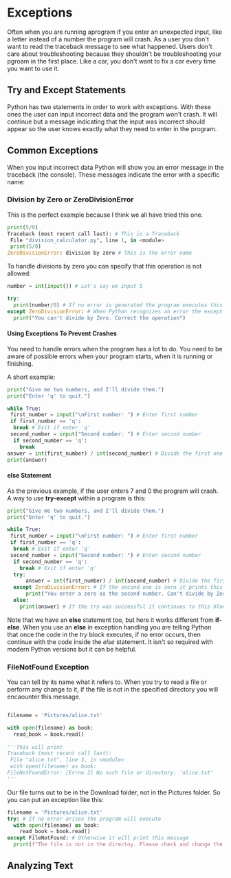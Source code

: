 # Exceptions

Often when you are running  aprogram if you enter an unexpected input, like a letter instead of a number the program will crash. As a user you don't want to read the traceback message to see what happened. Users don't care about troubleshooting because they shouldn't be troubleshooting your pgroam in the first place. Like a car, you don't want to fix a car every time you want to use it.

## Try and Except Statements

Python has two statements in order to work with exceptions. With these ones the user can input incorrect data and the program won't crash. It will continue but a message indicating that the input was incorrect should appear so the user knows exactly what they need to enter in the program.

## Common Exceptions

When you input incorrect data Python will show you an error message in the traceback (the console). These messages indicate the error with a specific name:

### Division by Zero or ZeroDivisionError

This is the perfect example because I think we all have tried this one.

~~~python
print(5/0)
Traceback (most recent call last): # This is a Traceback
 File "division_calculator.py", line 1, in <module>
 print(5/0)
ZeroDivisionError: division by zero # This is the error name
~~~

To handle divisions by zero you can specify that this operation is not allowed:

~~~python
number = int(input()) # Let's say we input 5

try:
  print(number/0) # If no error is generated the program executes this line, which won't be the case with this one
except ZeroDivisionError: # When Python recognizes an error the except block will execute. Like an if-else but the trigger is the error's name you specified
  print("You can't divide by Zero. Correct the operation")
~~~

#### Using Exceptions To Prevent Crashes

You need to handle errors when the program has a lot to do. You need to be aware of possible errors when your program starts, when it is running or finishing.

A short example:

~~~python
print("Give me two numbers, and I'll divide them.")
print("Enter 'q' to quit.")

while True: 
 first_number = input("\nFirst number: ") # Enter first number
 if first_number == 'q':
  break # Exit if enter 'q'
 second_number = input("Second number: ") # Enter second number
  if second_number == 'q':
    break
answer = int(first_number) / int(second_number) # Divide the first one by the second one
print(answer)
~~~

#### else Statement

As the previous example, if the user enters 7 and 0 the program will crash. A way to use **try-except** within a program is this:

~~~python
print("Give me two numbers, and I'll divide them.")
print("Enter 'q' to quit.")

while True: 
 first_number = input("\nFirst number: ") # Enter first number
 if first_number == 'q':
  break # Exit if enter 'q'
 second_number = input("Second number: ") # Enter second number
  if second_number == 'q':
    break # Exit if enter 'q'
  try:
      answer = int(first_number) / int(second_number) # Divide the first one by the second one
  except ZeroDivisionError: # If the second one is zero it prints this message
      print("You enter a zero as the second number. Can't divide by Zero!")
  else:
    print(answer) # If the try was successful it continues to this block and prints the answer
~~~

Note that we have an **else** statement too, but here it works different from **if-else**. When you use an **else** in exception handling you are telling Python that once the code in the *try* block executes, if no error occurs, then continue with the code inside the *else* statement. It isn't so required with modern Python versions but it can be helpful.

### FileNotFound Exception

You can tell by its name what it refers to. When you try to read a file or perform any change to it, if the file is not in the specified directory you will encaounter this message.

~~~python

filename = 'Pictures/alice.txt'

with open(filename) as book:
  read_book = book.read()
  
'''This will print
Traceback (most recent call last):
 File "alice.txt", line 3, in <module>
 with open(filename) as book:
FileNotFoundError: [Errno 2] No such file or directory: 'alice.txt' 
'''
~~~

Our file turns out to be in the Download folder, not in the Pictures folder. So you can put an exception like this:

~~~python
filename = 'Pictures/alice.txt'
try: # If no error arises the program will execute
  with open(filename) as book:
    read_book = book.read()
except FileNotFound: # Otherwise it will print this message
  print(f"The file is not in the directoy. Please check and change the folder")  
~~~

## Analyzing Text

